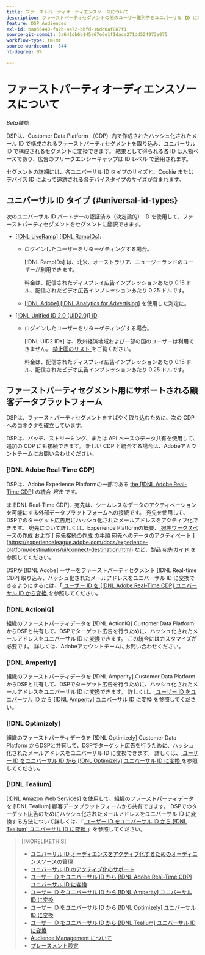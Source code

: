 ```yaml
---
title: ファーストパーティオーディエンスソースについて
description: ファーストパーティセグメントの他のユーザー識別子をユニバーサル ID に変換して、クッキーなしのターゲティングを実現する方法を説明します。
feature: DSP Audiences
exl-id: ba056440-fa2b-4472-bbfd-16dd0af887f1
source-git-commit: 3a641db6b145e67e6e1f1daca271dd524973e075
workflow-type: tm+mt
source-wordcount: '544'
ht-degree: 0%

---
```


# ファーストパーティオーディエンスソースについて

*Beta機能*

DSPは、Customer Data Platform （CDP）内で作成されたハッシュ化されたメール ID で構成されるファーストパーティセグメントを取り込み、ユニバーサル ID で構成されるセグメントに変換できます。 結果として得られる各 ID は人物ベースであり、広告のフリークエンシーキャップは ID レベル <!-- Move that info. to somewhere else? --> で適用されます。

セグメントの詳細には、各ユニバーサル ID タイプのサイズと、Cookie またはデバイス ID によって追跡される各デバイスタイプのサイズが含まれます。

## ユニバーサル ID タイプ {#universal-id-types}

<!--  Replace below with this once ID5 sources are possible 

Using your first-party data, you can create segments with IDs from the following universal ID partners.

* Authenticated (deterministic) IDs using hashed email addresses:

-->

次のユニバーサル ID パートナーの認証済み（決定論的） ID を使用して、ファーストパーティセグメントをセグメントに翻訳できます。

* [[!DNL LiveRamp] [!DNL RampIDs]](https://liveramp.com/identity-resolution):

   * ログインしたユーザーをリターゲティングする場合。

     [!DNL RampIDs] は、北米、オーストラリア、ニュージーランドのユーザーが利用できます。

     料金は、配信されたディスプレイ広告インプレッションあたり 0.15 ドル、配信されたビデオ広告インプレッションあたり 0.25 ドルです。

   * [[!DNL Adobe] [!DNL Analytics for Advertising]](/help/integrations/analytics/overview.md) を使用した測定に。

* [[!DNL Unified ID 2.0 (UID2.0)] ID](https://unifiedid.com):

   * ログインしたユーザーをリターゲティングする場合。

     [!DNL UID2 IDs] は、欧州経済地域および一部の国のユーザーは利用できません。 [ 禁止国のリスト ](/help/policies/universal-id-policy.md#prohibited-countries-uid2) をご覧ください。

     料金は、配信されたディスプレイ広告インプレッションあたり 0.15 ドル、配信されたビデオ広告インプレッションあたり 0.25 ドルです。

<!-- Not yet

* Probabilistic (unauthenticated) IDs using hashed email addresses:

  * [[!DNL ID5] IDs](https://id5.io): For retargeting unauthenticated site traffic, prospecting using third-party data, and measurement for both using [[!DNL Adobe] [!DNL Analytics for Advertising]](/help/integrations/analytics/overview.md). ID5 IDs are available for no fee.

    ID5 creates an ID by stitching together user signals (hashed email address) with various browser signals (such as IP address and timestamp).

    [!DNL Analytics] measurement requires all [prerequisites for implementing [!DNL Analytics for Advertising]](/help/integrations/analytics/prerequisites.md) and the [AMO ID and EF ID in your tracking URLs](/help/integrations/analytics/ids.md). You also must sign an agreement with [!DNL ID5] and set a parameter within your existing JavaScript tracking tags. <!-- Contact your Adobe Account Team for instructions. -->

<!--
    >[!NOTE]
    >
    >Third-party segments from [!DNL Eyeota] may automatically include ID5 IDs, in addition to users tracked by cookies or device IDs. The segment details include the size for each type. The usual usage fee for each segment, which is stated next to the segment name, applies; no additional fees are charged for the ID5 IDs.
-->

## ファーストパーティセグメント用にサポートされる顧客データプラットフォーム

DSPは、ファーストパーティセグメントをすばやく取り込むために、次の CDP へのコネクタを確立しています。

DSPは、バッチ、ストリーミング、または API ベースのデータ共有を使用して、追加の CDP にも接続できます。 新しい CDP と統合する場合は、Adobeアカウントチームにお問い合わせください。

### [!DNL Adobe Real-Time CDP]

DSPは、Adobe Experience Platformの一部である [the [!DNL Adobe Real-Time CDP]](https://experienceleague.adobe.com/docs/experience-platform/rtcdp/overview.html) の統合 *宛先* です。

ま [!DNL Real-Time CDP]、宛先は、シームレスなデータのアクティベーションを可能にする外部データプラットフォームへの接続です。 宛先を使用して、DSPでのターゲット広告用にハッシュ化されたメールアドレスをアクティブ化できます。 宛先について詳しくは、Experience Platformの概要、[ 宛先ワークスペースの作成 ](https://experienceleague.adobe.com/docs/experience-platform/destinations/home.html) および [ 宛先接続の作成 [ の手順 ](https://experienceleague.adobe.com/docs/experience-platform/destinations/ui/destinations-workspace.html) 宛先へのデータのアクティベート ](https://experienceleague.adobe.com/docs/experience-platform/destinations/ui/connect-destination.html) など、製品 [ 宛先ガイド ](https://experienceleague.adobe.com/docs/experience-platform/destinations/ui/activate/activate-segment-streaming-destinations.html) を参照してください。

DSPが [!DNL Adobe] ーザーをファーストパーティセグメント [!DNL Real-time CDP] 取り込み、ハッシュ化されたメールアドレスをユニバーサル ID に変換できるようにするには、「[ ユーザー ID を  [!DNL Adobe Real-Time CDP]  ユニバーサル ID から変換 ](/help/dsp/audiences/sources/source-adobe-rtcdp.md) を参照してください。

### [!DNL ActionIQ]

組織のファーストパーティデータを [!DNL ActionIQ] Customer Data Platform からDSPと共有して、DSPでターゲット広告を行うために、ハッシュ化されたメールアドレスをユニバーサル ID に変換できます。 この統合にはカスタマイズが必要です。 詳しくは、Adobeアカウントチームにお問い合わせください。

### [!DNL Amperity]

組織のファーストパーティデータを [!DNL Amperity] Customer Data Platform からDSPと共有して、DSPでターゲット広告を行うために、ハッシュ化されたメールアドレスをユニバーサル ID に変換できます。 詳しくは、[ ユーザー ID をユニバーサル ID から  [!DNL Amperity]  ユニバーサル ID に変換 ](/help/dsp/audiences/sources/source-amperity.md) を参照してください。

### [!DNL Optimizely]

組織のファーストパーティデータを [!DNL Optimizely] Customer Data Platform からDSPと共有して、DSPでターゲット広告を行うために、ハッシュ化されたメールアドレスをユニバーサル ID に変換できます。 詳しくは、[ ユーザー ID をユニバーサル ID から  [!DNL Optimizely]  ユニバーサル ID に変換 ](/help/dsp/audiences/sources/source-optimizely.md) を参照してください。

### [!DNL Tealium]

[!DNL Amazon Web Services] を使用して、組織のファーストパーティデータを [!DNL Tealium] 顧客データプラットフォームから共有できます。 DSPでのターゲット広告のためにハッシュ化されたメールアドレスをユニバーサル ID に変換する方法について詳しくは、「[ ユーザー ID をユニバーサル ID から  [!DNL Tealium]  ユニバーサル ID に変換 ](/help/dsp/audiences/sources/source-tealium.md)」を参照してください。

>[!MORELIKETHIS]
>
>* [ ユニバーサル ID オーディエンスをアクティブ化するためのオーディエンスソースの管理 ](source-manage.md)
>* [ ユニバーサル ID のアクティブ化のサポート ](/help/dsp/audiences/universal-ids.md)
>* [ ユーザー ID をユニバーサル ID から  [!DNL Adobe Real-Time CDP]  ユニバーサル ID に変換 ](/help/dsp/audiences/sources/source-adobe-rtcdp.md)
>* [ ユーザー ID をユニバーサル ID から  [!DNL Amperity]  ユニバーサル ID に変換 ](/help/dsp/audiences/sources/source-amperity.md)
>* [ ユーザー ID をユニバーサル ID から  [!DNL Optimizely]  ユニバーサル ID に変換 ](/help/dsp/audiences/sources/source-optimizely.md)
>* [ ユーザー ID をユニバーサル ID から  [!DNL Tealium]  ユニバーサル ID に変換 ](/help/dsp/audiences/sources/source-tealium.md)
>* [Audience Management について ](/help/dsp/audiences/audience-about.md)
>* [ プレースメント設定 ](/help/dsp/campaign-management/placements/placement-settings.md)
